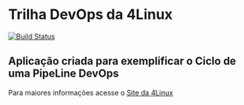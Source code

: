 # Trilha DevOps da 4Linux

<!-- Altere a Flag abaixo com sua URL do Travis -->
[![Build Status](https://travis-ci.com/geankb/DevOpsLab-HelloWorld.svg?branch=master)](https://travis-ci.com/geankb/DevOpsLab-HelloWorld)

## Aplicação criada para exemplificar o Ciclo de uma PipeLine DevOps


Para maiores informações acesse o [Site da 4Linux](https://www.4linux.com.br/cursos/devops)

